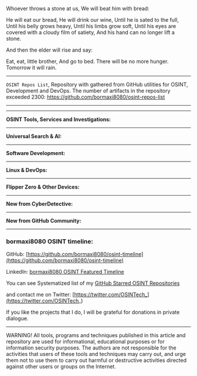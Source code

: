 
Whoever throws a stone at us,
We will beat him with bread:

He will eat our bread,
He will drink our wine,
Until he is sated to the full,
Until his belly grows heavy,
Until his limbs grow soft,
Until his eyes are covered with a cloudy film of satiety,
And his hand can no longer lift a stone.

And then the elder will rise and say:

Eat, eat, little brother,
And go to bed.
There will be no more hunger.
Tomorrow it will rain.

----

```OSINT Repos List```, Repository with gathered from GitHub utilities for OSINT, Development and DevOps. The number of artifacts in the repository exceeded 2300: https://github.com/bormaxi8080/osint-repos-list

----



----

**OSINT Tools, Services and Investigations:**



----

**Universal Search & AI:**



---

**Software Development:**



----

**Linux & DevOps:**



----

**Flipper Zero & Other Devices:**



----

**New from CyberDetective:**



----

**New from GitHub Community:**



----
### bormaxi8080 OSINT timeline:

GitHub: [https://github.com/bormaxi8080/osint-timeline](https://github.com/bormaxi8080/osint-timeline)

LinkedIn: [bormaxi8080 OSINT Featured Timeline](https://www.linkedin.com/in/osintech/details/featured/)

You can see Systematized list of my [GitHub Starred OSINT Repositories](https://github.com/bormaxi8080/osint-repos-list)

and contact me on Twitter: [https://twitter.com/OSINTech_](https://twitter.com/OSINTech_)

If you like the projects that I do, I will be grateful for donations in private dialogue.

----

WARNING! All tools, programs and techniques published in this article and repository are used for informational, educational purposes or for information security purposes. The authors are not responsible for the activities that users of these tools and techniques may carry out, and urge them not to use them to carry out harmful or destructive activities directed against other users or groups on the Internet.
